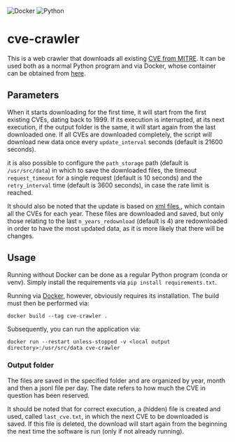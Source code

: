 ![Docker](https://img.shields.io/badge/Docker-2CA5E0?style=for-the-badge&logo=docker&logoColor=white)
![Python](https://img.shields.io/badge/Python-3776AB?style=for-the-badge&logo=python&logoColor=white)

# cve-crawler

This is a web crawler that downloads all existing [CVE from MITRE](https://cve.mitre.org/). It can be used both as a
normal Python program and via Docker, whose container can be obtained
from [here](https://hub.docker.com/repository/docker/dravalico/cve-crawler/general).

## Parameters

When it starts downloading for the first time, it will start from the first existing CVEs, dating back to 1999. If its
execution is interrupted, at its next execution, if the output folder is the same, it will start again from the last
downloaded one. If all CVEs are downloaded completely, the script will download new data once every `update_interval`
seconds (default is 21600 seconds).

it is also possible to configure the `path_storage` path (default is `/usr/src/data`) in which to save the downloaded
files, the timeout `request_timeout` for a single request (default is 10 seconds) and the `retry_interval` time (default
is 3600 seconds), in case the rate limit is reached.

It should also be noted that the update is based on [xml files ](https://cve.mitre.org/data/downloads/), which contain
all the CVEs for each year. These files are downloaded and saved, but only those relating to the
last `n_years_redownload` (default is 4) are redownloaded in order to have the most updated data, as it is more likely
that there will be changes.

## Usage

Running without Docker can be done as a regular Python program (conda or venv). Simply install the requirements via `pip
install requirements.txt`.

Running via [Docker](https://www.docker.com/), however, obviously requires its installation. The build must then be
performed via:

```
docker build --tag cve-crawler .
```

Subsequently, you can run the application via:

```
docker run --restart unless-stopped -v <local output directory>:/usr/src/data cve-crawler
```

### Output folder

The files are saved in the specified folder and are organized by year, month and then a jsonl file per day. The date
refers to how much the CVE in question has been reserved.

It should be noted that for correct execution, a (hidden) file is created and used, called `last_cve.txt`, in which the
next CVE to be downloaded is saved. If this file is deleted, the download will start again from the beginning the next
time the software is run (only if not already running).